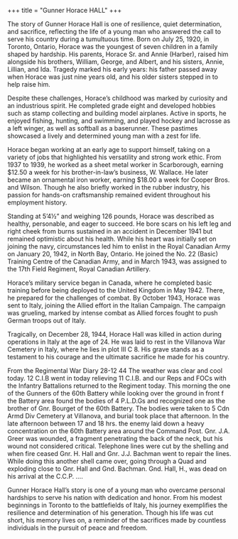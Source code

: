 +++
title = "Gunner Horace HALL"
+++


The story of Gunner Horace Hall is one of resilience, quiet determination, and sacrifice, reflecting the life of a young man who answered the call to serve his country during a tumultuous time. 
Born on July 25, 1920, in Toronto, Ontario, Horace was the youngest of seven children in a family shaped by hardship. His parents, Horace Sr. and Annie (Harber), raised him alongside his brothers, William, George, and Albert, and his sisters, Annie, Lillian, and Ida. Tragedy marked his early years: his father passed away when Horace was just nine years old, and his older sisters stepped in to help raise him.

Despite these challenges, Horace’s childhood was marked by curiosity and an industrious spirit. He completed grade eight and developed hobbies such as stamp collecting and building model airplanes. Active in sports, he enjoyed fishing, hunting, and swimming, and played hockey and lacrosse as a left winger, as well as softball as a baserunner. These pastimes showcased a lively and determined young man with a zest for life.

Horace began working at an early age to support himself, taking on a variety of jobs that highlighted his versatility and strong work ethic. From 1937 to 1939, he worked as a sheet metal worker in Scarborough, earning $12.50 a week for his brother-in-law’s business, W. Wallace. He later became an ornamental iron worker, earning $18.00 a week for Cooper Bros. and Wilson. 
Though he also briefly worked in the rubber industry, his passion for hands-on craftsmanship remained evident throughout his employment history.

Standing at 5’4½” and weighing 126 pounds, Horace was described as healthy, personable, and eager to succeed. He bore scars on his left leg and right cheek from burns sustained in an accident in December 1941 but remained optimistic about his health. 
While his heart was initially set on joining the navy, circumstances led him to enlist in the Royal Canadian Army on January 20, 1942, in North Bay, Ontario. He joined the No. 22 (Basic) Training Centre of the Canadian Army, and in March 1943, was assigned to the 17th Field Regiment, Royal Canadian Artillery.

Horace’s military service began in Canada, where he completed basic training before being deployed to the United Kingdom in May 1942. There, he prepared for the challenges of combat. 
By October 1943, Horace was sent to Italy, joining the Allied effort in the Italian Campaign. The campaign was grueling, marked by intense combat as Allied forces fought to push German troops out of Italy.

Tragically, on December 28, 1944, Horace Hall was killed in action during operations in Italy at the age of 24. 
He was laid to rest in the Villanova War Cemetery in Italy, where he lies in plot III C 8. His grave stands as a testament to his courage and the ultimate sacrifice he made for his country.

From the Regimental War Diary
28-12 44
The weather was clear and cool today. 12 C.I.B went in today relieving 11 C.I.B. and our Reps and FOCs with the Infantry Battalions returned to the Regiment today. This morning the one of the Gunners of the 60th Battery while looking over the ground in front f the Battery area found the bodies of 4 P.L.D.Gs and recognized one as the brother of Gnr. Bourget of the 60th Battery. The bodies  were taken to 5 Cdn Armd Div Cemetery at Villanova, and burial took place that afternoon. In the late afternoon between 17 and 18 hrs. the enemy laid down a heavy concentration on the 60th Battery area around the Command Post. Gnr. J.A. Greer was wounded, a fragment penetrating the back of the neck, but his wound not considered critical. Telephone lines were cut by the shelling and when fire ceased Gnr. H. Hall and Gnr. J.J. Bachman went to repair the lines. While doing this another shell came over, going through a Quad and exploding close to Gnr. Hall and Gnd. Bachman. Gnd. Hall, H., was dead on his arrival at the C.C.P. 
….

Gunner Horace Hall’s story is one of a young man who overcame personal hardships to serve his nation with dedication and honor. From his modest beginnings in Toronto to the battlefields of Italy, his journey exemplifies the resilience and determination of his generation. 
Though his life was cut short, his memory lives on, a reminder of the sacrifices made by countless individuals in the pursuit of peace and freedom.
